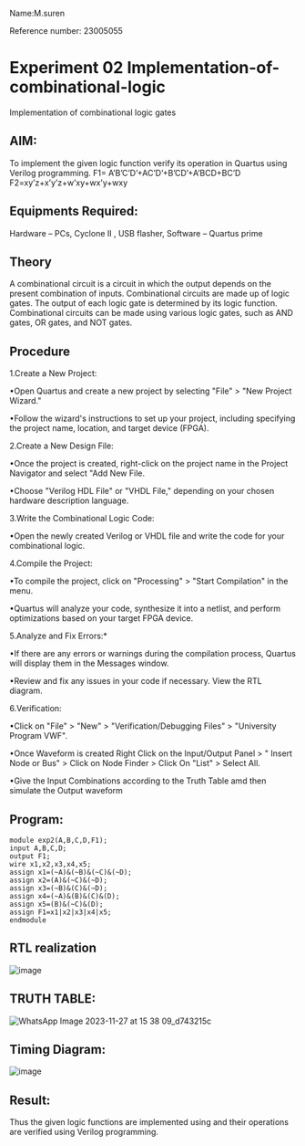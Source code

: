 Name:M.suren

Reference number: 23005055

# Experiment 02 Implementation-of-combinational-logic

Implementation of combinational logic gates

## AIM:
To implement the given logic function verify its operation in Quartus using Verilog programming.
 F1= A’B’C’D’+AC’D’+B’CD’+A’BCD+BC’D
F2=xy’z+x’y’z+w’xy+wx’y+wxy
 
 ## Equipments Required:
 Hardware – PCs, Cyclone II , USB flasher, Software – Quartus prime


## Theory
 A combinational circuit is a circuit in which the output depends on the present combination of inputs. Combinational circuits are made up of logic gates. The output of each logic gate is determined by its logic function. Combinational circuits can be made using various logic gates, such as AND gates, OR gates, and NOT gates.

## Procedure
1.Create a New Project:

•Open Quartus and create a new project by selecting "File" > "New Project Wizard."

•Follow the wizard's instructions to set up your project, including specifying the project 
 name, location, and target device (FPGA).

2.Create a New Design File:

•Once the project is created, right-click on the project name in the Project Navigator and 
 select "Add New File.
 
•Choose "Verilog HDL File" or "VHDL File," depending on your chosen hardware description 
 language.

3.Write the Combinational Logic Code:

•Open the newly created Verilog or VHDL file and write the code for your combinational logic.

 4.Compile the Project:

•To compile the project, click on "Processing" > "Start Compilation" in the menu.

•Quartus will analyze your code, synthesize it into a netlist, and perform optimizations based 
 on your target FPGA device.

5.Analyze and Fix Errors:*

•If there are any errors or warnings during the compilation process, Quartus will display them 
 in the Messages window.
 
•Review and fix any issues in your code if necessary.
 View the RTL diagram.

6.Verification:

•Click on "File" > "New" > "Verification/Debugging Files" > "University Program VWF".

•Once Waveform is created Right Click on the Input/Output Panel > " Insert Node or Bus" > Click 
 on Node Finder > Click On "List" > Select All.
 
•Give the Input Combinations according to the Truth Table amd then simulate the Output waveform

## Program:
```
module exp2(A,B,C,D,F1);
input A,B,C,D;
output F1;
wire x1,x2,x3,x4,x5;
assign x1=(~A)&(~B)&(~C)&(~D);
assign x2=(A)&(~C)&(~D);
assign x3=(~B)&(C)&(~D);
assign x4=(~A)&(B)&(C)&(D);
assign x5=(B)&(~C)&(D);
assign F1=x1|x2|x3|x4|x5;
endmodule
```

## RTL realization
![image](https://github.com/jishnusankaran/Experiment--02-Implementation-of-combinational-logic-/assets/144979369/3e17c4b7-6657-4ac6-8164-187acb23f303)

## TRUTH TABLE:
![WhatsApp Image 2023-11-27 at 15 38 09_d743215c](https://github.com/jishnusankaran/Experiment--02-Implementation-of-combinational-logic-/assets/144979369/cf1b1896-0975-4471-b855-64ddf3a14a18)

## Timing Diagram:
![image](https://github.com/jishnusankaran/Experiment--02-Implementation-of-combinational-logic-/assets/144979369/e2b87bac-82bd-46e0-871c-cf9749e29275)

## Result:
Thus the given logic functions are implemented using  and their operations are verified using Verilog programming.
